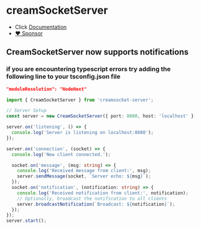 # creamSocketServer
- Click [Documentation](https://github.com/eliassn/creamSocket-server/wiki/CreamSocketServer)
- [:heart: Sponsor](https://github.com/sponsors/eliassn)
## CreamSocketServer now supports notifications
### if you are encountering typescript errors try adding the following line to your tsconfig.json file 
```json
"moduleResolution": "NodeNext"
```

```typescript
import { CreamSocketServer } from 'creamsocket-server';

// Server Setup
const server = new CreamSocketServer({ port: 8080, host: 'localhost' });

server.on('listening', () => {
  console.log('Server is listening on localhost:8080');
});

server.on('connection', (socket) => {
  console.log('New client connected.');

  socket.on('message', (msg: string) => {
    console.log('Received message from client:', msg);
    server.sendMessage(socket, `Server echo: ${msg}`);
  });
  socket.on('notification', (notification: string) => {
    console.log('Received notification from client:', notification);
    // Optionally, broadcast the notification to all clients
    server.broadcastNotification(`Broadcast: ${notification}`);
  });
});
server.start();
```
